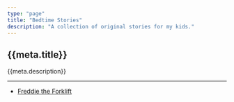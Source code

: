 ```yaml
---
type: "page"
title: "Bedtime Stories"
description: "A collection of original stories for my kids."
---
```


## {{meta.title}}

{{meta.description}}

---

- [Freddie the Forklift](/bts/freddie)